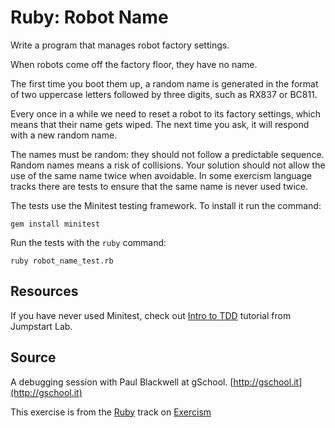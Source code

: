 # Ruby: Robot Name

Write a program that manages robot factory settings.

When robots come off the factory floor, they have no name.

The first time you boot them up, a random name is generated in the format
of two uppercase letters followed by three digits, such as RX837 or BC811.

Every once in a while we need to reset a robot to its factory settings,
which means that their name gets wiped. The next time you ask, it will
respond with a new random name.

The names must be random: they should not follow a predictable sequence.
Random names means a risk of collisions. Your solution should not allow
the use of the same name twice when avoidable. In some exercism language
tracks there are tests to ensure that the same name is never used twice.

The tests use the Minitest testing framework. To install it run the command:

    gem install minitest

Run the tests with the `ruby` command:

    ruby robot_name_test.rb

## Resources

If you have never used Minitest, check out [Intro to TDD][tdd] tutorial from Jumpstart Lab.

[tdd]: http://tutorials.jumpstartlab.com/topics/testing/intro-to-tdd.html

## Source

A debugging session with Paul Blackwell at gSchool. [http://gschool.it](http://gschool.it)

This exercise is from the [Ruby][ruby] track on [Exercism][exercism]

[exercism]: http://exercism.io
[ruby]: http://exercism.io/languages/ruby



